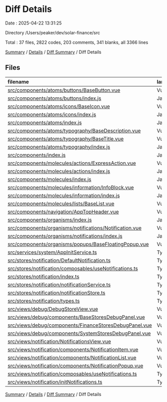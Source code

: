 # Diff Details

Date : 2025-04-22 13:31:25

Directory /Users/peaker/dev/solar-finance/src

Total : 37 files,  2822 codes, 203 comments, 341 blanks, all 3366 lines

[Summary](results.md) / [Details](details.md) / [Diff Summary](diff.md) / Diff Details

## Files
| filename | language | code | comment | blank | total |
| :--- | :--- | ---: | ---: | ---: | ---: |
| [src/components/atoms/buttons/BaseButton.vue](/src/components/atoms/buttons/BaseButton.vue) | Vue | 61 | 0 | 6 | 67 |
| [src/components/atoms/buttons/index.js](/src/components/atoms/buttons/index.js) | JavaScript | 1 | 1 | 0 | 2 |
| [src/components/atoms/icons/BaseIcon.vue](/src/components/atoms/icons/BaseIcon.vue) | Vue | 49 | 0 | 4 | 53 |
| [src/components/atoms/icons/index.js](/src/components/atoms/icons/index.js) | JavaScript | 1 | 1 | 0 | 2 |
| [src/components/atoms/index.js](/src/components/atoms/index.js) | JavaScript | 3 | 1 | 0 | 4 |
| [src/components/atoms/typography/BaseDescription.vue](/src/components/atoms/typography/BaseDescription.vue) | Vue | 29 | 0 | 3 | 32 |
| [src/components/atoms/typography/BaseTitle.vue](/src/components/atoms/typography/BaseTitle.vue) | Vue | 28 | 0 | 5 | 33 |
| [src/components/atoms/typography/index.js](/src/components/atoms/typography/index.js) | JavaScript | 2 | 1 | 0 | 3 |
| [src/components/index.js](/src/components/index.js) | JavaScript | 3 | 1 | 0 | 4 |
| [src/components/molecules/actions/ExpressAction.vue](/src/components/molecules/actions/ExpressAction.vue) | Vue | 73 | 0 | 5 | 78 |
| [src/components/molecules/actions/index.js](/src/components/molecules/actions/index.js) | JavaScript | 1 | 1 | 0 | 2 |
| [src/components/molecules/index.js](/src/components/molecules/index.js) | JavaScript | 2 | 1 | 0 | 3 |
| [src/components/molecules/information/InfoBlock.vue](/src/components/molecules/information/InfoBlock.vue) | Vue | 82 | 0 | 7 | 89 |
| [src/components/molecules/information/index.js](/src/components/molecules/information/index.js) | JavaScript | 1 | 1 | 0 | 2 |
| [src/components/molecules/lists/BaseList.vue](/src/components/molecules/lists/BaseList.vue) | Vue | 79 | 1 | 11 | 91 |
| [src/components/navigation/AppTopHeader.vue](/src/components/navigation/AppTopHeader.vue) | Vue | 9 | 1 | 3 | 13 |
| [src/components/organisms/index.js](/src/components/organisms/index.js) | JavaScript | 1 | 1 | 0 | 2 |
| [src/components/organisms/notifications/Notification.vue](/src/components/organisms/notifications/Notification.vue) | Vue | 87 | 0 | 5 | 92 |
| [src/components/organisms/notifications/index.js](/src/components/organisms/notifications/index.js) | JavaScript | 1 | 0 | 0 | 1 |
| [src/components/organisms/popups/BaseFloatingPopup.vue](/src/components/organisms/popups/BaseFloatingPopup.vue) | Vue | 141 | 1 | 18 | 160 |
| [src/services/system/AppInitService.ts](/src/services/system/AppInitService.ts) | TypeScript | 5 | 1 | 1 | 7 |
| [src/stores/notification/DefaultNotification.ts](/src/stores/notification/DefaultNotification.ts) | TypeScript | 62 | 22 | 6 | 90 |
| [src/stores/notification/composables/useNotifications.ts](/src/stores/notification/composables/useNotifications.ts) | TypeScript | 75 | 13 | 14 | 102 |
| [src/stores/notification/index.ts](/src/stores/notification/index.ts) | TypeScript | 27 | 9 | 6 | 42 |
| [src/stores/notification/notificationService.ts](/src/stores/notification/notificationService.ts) | TypeScript | 145 | 47 | 34 | 226 |
| [src/stores/notification/notificationStore.ts](/src/stores/notification/notificationStore.ts) | TypeScript | 94 | 60 | 27 | 181 |
| [src/stores/notification/types.ts](/src/stores/notification/types.ts) | TypeScript | 44 | 2 | 6 | 52 |
| [src/views/debug/DebugStoreView.vue](/src/views/debug/DebugStoreView.vue) | Vue | 193 | 4 | 23 | 220 |
| [src/views/debug/components/BaseStoresDebugPanel.vue](/src/views/debug/components/BaseStoresDebugPanel.vue) | Vue | 203 | 4 | 19 | 226 |
| [src/views/debug/components/FinanceStoresDebugPanel.vue](/src/views/debug/components/FinanceStoresDebugPanel.vue) | Vue | 278 | 5 | 20 | 303 |
| [src/views/debug/components/SystemStoresDebugPanel.vue](/src/views/debug/components/SystemStoresDebugPanel.vue) | Vue | 284 | 4 | 21 | 309 |
| [src/views/notification/NotificationsView.vue](/src/views/notification/NotificationsView.vue) | Vue | 210 | 2 | 29 | 241 |
| [src/views/notification/components/NotificationItem.vue](/src/views/notification/components/NotificationItem.vue) | Vue | 168 | 1 | 19 | 188 |
| [src/views/notification/components/NotificationList.vue](/src/views/notification/components/NotificationList.vue) | Vue | 112 | 1 | 13 | 126 |
| [src/views/notification/components/NotificationPopup.vue](/src/views/notification/components/NotificationPopup.vue) | Vue | 179 | 1 | 22 | 202 |
| [src/views/notification/composables/useNotifications.ts](/src/views/notification/composables/useNotifications.ts) | TypeScript | 67 | 6 | 10 | 83 |
| [src/views/notification/initNotifications.ts](/src/views/notification/initNotifications.ts) | TypeScript | 22 | 9 | 4 | 35 |

[Summary](results.md) / [Details](details.md) / [Diff Summary](diff.md) / Diff Details